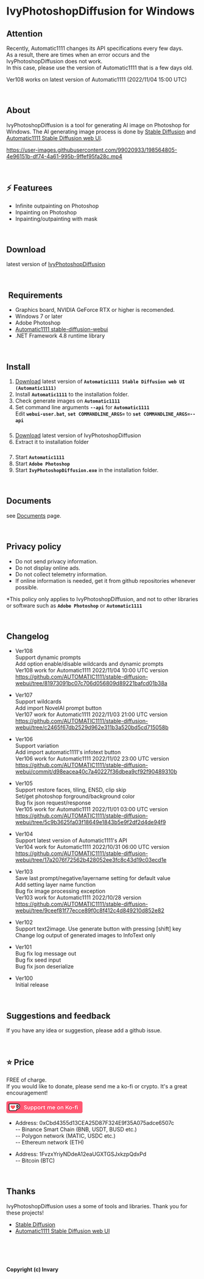 # IvyPhotoshopDiffusion for Windows


## Attention
Recently, Automatic1111 changes its API specifications every few days. <br />
As a result, there are times when an error occurs and the IvyPhotoshopDiffusion does not work. <br />
In this case, please use the version of Automatic1111 that is a few days old. <br />

Ver108 works on latest version of Automatic1111 (2022/11/04 15:00 UTC)<br />

<br />


##  About
IvyPhotoshopDiffusion is a tool for generating AI image on Photoshop for Windows.
The AI generating image process is done by [Stable Diffusion](https://github.com/CompVis/stable-diffusion) and [Automatic1111 Stable Diffusion web UI](https://github.com/AUTOMATIC1111/stable-diffusion-webui).

https://user-images.githubusercontent.com/99020933/198564805-4e96151b-df74-4a61-995b-9ffef95fa28c.mp4


<br />

## ⚡ Featurees

* Infinite outpainting on Photoshop
* Inpainting on Photoshop
* Inpainting/outpainting with mask


<br />

## Download

latest version of [IvyPhotoshopDiffusion](https://github.com/Invary/IvyPhotoshopDiffusion/releases)


<br />

## ️ Requirements

* Graphics board, NVIDIA GeForce RTX or higher is recomended.
* Windows 7 or later
* Adobe Photoshop
* [Automatic1111 stable-diffusion-webui](https://github.com/AUTOMATIC1111/stable-diffusion-webui)
* .NET Framework 4.8 runtime library

<br />

##  Install

1. [Download](https://github.com/AUTOMATIC1111/stable-diffusion-webui) latest version of **`Automatic1111 Stable Diffusion web UI (Automatic1111)`**
2. Install **`Automatic1111`** to the installation folder.
3. Check generate images on **`Automatic1111`**
4. Set command line arguments **`--api`** for **`Automatic1111`** <br />
     Edit **`webui-user.bat`**, **`set COMMANDLINE_ARGS=`** to **`set COMMANDLINE_ARGS=--api`**
###
5. [Download](https://github.com/Invary/IvyPhotoshopDiffusion/releases) latest version of IvyPhotoshopDiffusion
6. Extract it to installation folder
###
7. Start **`Automatic1111`**
8. Start **`Adobe Photoshop`**
9. Start **`IvyPhotoshopDiffusion.exe`** in the installation folder.

<br />

##  Documents

see [Documents](https://github.com/Invary/IvyPhotoshopDiffusion/tree/main/doc) page.

<br />


##  Privacy policy

- Do not send privacy information.
- Do not display online ads.
- Do not collect telemetry information.
- If online information is needed, get it from github repositories whenever possible.

*This policy only applies to IvyPhotoshopDiffusion, and not to other libraries or software such as **`Adobe Photoshop`** or **`Automatic1111`**

<br />

##  Changelog

- Ver108 <br />
Support dynamic prompts <br />
Add option enable/disable wildcards and dynamic prompts <br />
Ver108 work for Automatic1111 2022/11/04 10:00 UTC version<br />
https://github.com/AUTOMATIC1111/stable-diffusion-webui/tree/81973091bc07c706d056809d89221bafcd01b38a

- Ver107 <br />
Support wildcards <br />
Add import NovelAI prompt button <br />
Ver107 work for Automatic1111 2022/11/03 21:00 UTC version<br />
https://github.com/AUTOMATIC1111/stable-diffusion-webui/tree/c2465f67db2529d962e311b3a520bd5cd715058b

- Ver106 <br />
Support variation<br />
Add import automatic1111's infotext button<br />
Ver106 work for Automatic1111 2022/11/02 23:00 UTC version<br />
https://github.com/AUTOMATIC1111/stable-diffusion-webui/commit/d98eacea40c7a40227f36dbea9cf92f90489310b

- Ver105 <br />
Support restore faces, tiling, ENSD, clip skip<br />
Set/get photoshop forground/background color <br />
Bug fix json request/response <br />
Ver105 work for Automatic1111 2022/11/01 03:00 UTC version<br />
https://github.com/AUTOMATIC1111/stable-diffusion-webui/tree/5c9b3625fa03f18649e1843b5e9f2df2d4de94f9

- Ver104 <br />
Support latest version of Automatic1111's API <br />
Ver104 work for Automatic1111 2022/10/31 06:00 UTC version<br />
https://github.com/AUTOMATIC1111/stable-diffusion-webui/tree/17a2076f72562b428052ee3fc8c43d19c03ecd1e


- Ver103 <br />
Save last prompt/negative/layername setting for default value <br />
Add setting layer name function <br />
Bug fix image processing exception <br />
Ver103 work for Automatic1111 2022/10/28 version<br />
https://github.com/AUTOMATIC1111/stable-diffusion-webui/tree/9ceef81f77ecce89f0c8f412c4d849210d852e82


- Ver102 <br />
Support text2image. Use generate button with pressing [shift] key <br />
Change log output of generated images to InfoText only <br />


- Ver101 <br />
Bug fix log message out <br />
Bug fix seed input <br />
Bug fix json deserialize <br />


- Ver100 <br />
Initial release

<br />

##  Suggestions and feedback
If you have any idea or suggestion, please add a github issue.

<br />

## ⭐ Price

FREE of charge. <br /> 
If you would like to donate, please send me a ko-fi or crypto. It's a great encouragement!

[![ko-fi](https://raw.githubusercontent.com/Invary/IvyMediaDownloader/main/img/donation_kofi.png)](https://ko-fi.com/E1E7AC6QH)

- Address: 0xCbd4355d13CEA25D87F324E9f35A075adce6507c<br>
 -- Binance Smart Chain (BNB, USDT, BUSD etc.)<br>
 -- Polygon network (MATIC, USDC etc.)<br>
 -- Ethereum network (ETH)<br>

- Address: 1FvzxYriyNDdeA12eaUGXTGSJxkzpQdxPd<br>
 -- Bitcoin (BTC)<br>

<br />



##  Thanks
IvyPhotoshopDiffusion uses a some of tools and libraries. Thank you for these projects!

- [Stable Diffusion](https://github.com/CompVis/stable-diffusion)
- [Automatic1111 Stable Diffusion web UI](https://github.com/AUTOMATIC1111/stable-diffusion-webui)


<br />
<br />
<br />

#### Copyright (c) Invary




